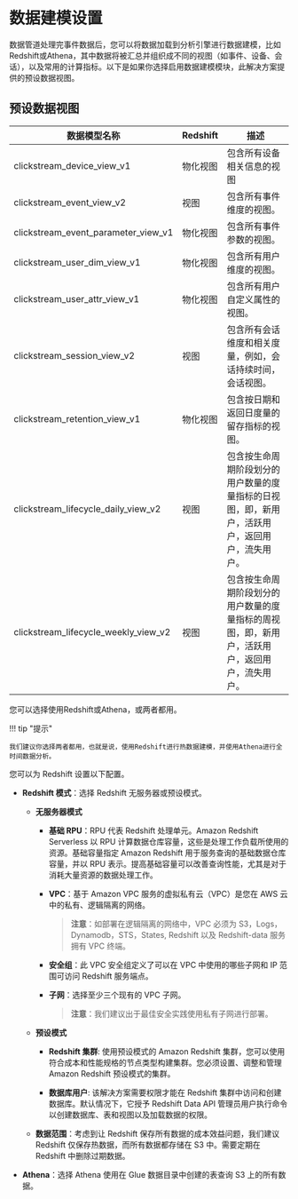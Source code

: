 # 数据建模设置

数据管道处理完事件数据后，您可以将数据加载到分析引擎进行数据建模，比如Redshift或Athena，其中数据将被汇总并组织成不同的视图（如事件、设备、会话），以及常用的计算指标。以下是如果你选择启用数据建模模块，此解决方案提供的预设数据视图。

## 预设数据视图

| 数据模型名称                 | Redshift | 描述                                                                  |
|-----------------------------|-----------|----------------------------------------------------------------------|
| clickstream_device_view_v1    | 物化视图    | 包含所有设备相关信息的视图                     |
| clickstream_event_view_v2    | 视图    | 包含所有事件维度的视图。      |
| clickstream_event_parameter_view_v1    | 物化视图      | 包含所有事件参数的视图。        |
| clickstream_user_dim_view_v1    | 物化视图     | 包含所有用户维度的视图。                     |
| clickstream_user_attr_view_v1    | 物化视图      | 包含所有用户自定义属性的视图。        |
| clickstream_session_view_v2    | 视图     | 包含所有会话维度和相关度量，例如，会话持续时间，会话视图。        |
| clickstream_retention_view_v1    | 物化视图      | 包含按日期和返回日度量的留存指标的视图。       |
| clickstream_lifecycle_daily_view_v2    | 视图    | 包含按生命周期阶段划分的用户数量的度量指标的日视图，即，新用户，活跃用户，返回用户，流失用户。        |
| clickstream_lifecycle_weekly_view_v2    | 视图    | 包含按生命周期阶段划分的用户数量的度量指标的周视图，即，新用户，活跃用户，返回用户，流失用户。        |


您可以选择使用Redshift或Athena，或两者都用。

!!! tip "提示"

    我们建议你选择两者都用，也就是说，使用Redshift进行热数据建模，并使用Athena进行全时间数据分析。

您可以为 Redshift 设置以下配置。

  * **Redshift 模式**：选择 Redshift 无服务器或预设模式。

    * **无服务器模式**

        * **基础 RPU**：RPU 代表 Redshift 处理单元。Amazon Redshift Serverless 以 RPU 计算数据仓库容量，这些是处理工作负载所使用的资源。基础容量指定 Amazon Redshift 用于服务查询的基础数据仓库容量，并以 RPU 表示。提高基础容量可以改善查询性能，尤其是对于消耗大量资源的数据处理工作。

        * **VPC**：基于 Amazon VPC 服务的虚拟私有云（VPC）是您在 AWS 云中的私有、逻辑隔离的网络。

            > **注意**：如部署在逻辑隔离的网络中，VPC 必须为 S3，Logs，Dynamodb，STS，States, Redshift 以及 Redshift-data 服务拥有 VPC 终端。

        * **安全组**：此 VPC 安全组定义了可以在 VPC 中使用的哪些子网和 IP 范围可访问 Redshift 服务端点。

        * **子网**：选择至少三个现有的 VPC 子网。

            > **注意**：我们建议出于最佳安全实践使用私有子网进行部署。

    * **预设模式**

        * **Redshift 集群**: 使用预设模式的 Amazon Redshift 集群，您可以使用符合成本和性能规格的节点类型构建集群。您必须设置、调整和管理 Amazon Redshift 预设模式的集群。

        * **数据库用户**: 该解决方案需要权限才能在 Redshift 集群中访问和创建数据库。默认情况下，它授予 Redshift Data API 管理员用户执行命令以创建数据库、表和视图以及加载数据的权限。

    * **数据范围**：考虑到让 Redshift 保存所有数据的成本效益问题，我们建议 Redshift 仅保存热数据，而所有数据都存储在 S3 中。需要定期在 Redshift 中删除过期数据。

* **Athena**：选择 Athena 使用在 Glue 数据目录中创建的表查询 S3 上的所有数据。
